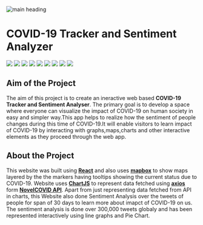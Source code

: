 ![main heading](https://github.com/surajsly/covid19/blob/gh-pages/static/media/grayed.a049ed61.png) 
# COVID-19 Tracker and Sentiment Analyzer
![](https://img.shields.io/badge/react-16.13.1-red?style=for-the-badge&logo=appveyor)
![](https://img.shields.io/badge/reaxtDOM-16.13.1-red?style=for-the-badge&logo=appveyor)
![](https://img.shields.io/badge/materialUI-4.10.0-success?style=for-the-badge&logo=appveyor)
![](https://img.shields.io/badge/axios-0.19.2--success?style=for-the-badge&logo=appveyor)
![](https://img.shields.io/badge/mapbox-1.10.1-success?style=for-the-badge&logo=appveyor)
![](https://img.shields.io/badge/chartJS-2.9.3-success?style=for-the-badge&logo=appveyor)
![](https://img.shields.io/badge/classNames-2.2.6-success?style=for-the-badge&logo=appveyor)
![](https://img.shields.io/badge/leaflet-1.6.0-success?style=for-the-badge&logo=appveyor)
![](https://img.shields.io/badge/ghpages-2.2.0-success?style=for-the-badge&logo=appveyor)

## Aim of the Project

The aim of this project is to create an ineractive web based **COVID-19 Tracker and Sentiment Analyser**. The primary goal is to develop a space where everyone can visualize the impact of COVID-19 on human society in easy and simpler way.This app helps to realize how the sentiment of people changes during this time of COVID-19.It will enable visitors to learn impact of COVID-19 by interacting with graphs,maps,charts and other interactive elements as they proceed through the web app.
  
## About the Project

This website was built using **[React](https://reactjs.org/)** and also uses **[mapbox](https://www.mapbox.com/)** to show maps layered by the the markers having tooltips showing the current status due to COVID-19. Website uses **[ChartJS](https://www.chartjs.org/)** to represent data fetched using **[axios](https://www.npmjs.com/package/axios)** form **[NovelCOVID API](https://github.com/NovelCOVID/API)**. Apart from just representing data fetched from API in charts, this Website also done Sentiment Analysis over the tweets of people for span of 30 days to learn more about imapct of COVID-19 on us. The sentiment analysis is done over 300,000 tweets globaly and has been represented interactively using line graphs and Pie Chart.     
